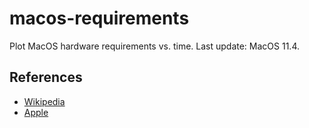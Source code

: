 # macos-requirements

Plot MacOS hardware requirements vs. time.
Last update: MacOS 11.4.

## References

* [Wikipedia](https://en.wikipedia.org/wiki/MacOS_Big_Sur#System_requirements)
* [Apple](https://support.apple.com/en-us/HT211238)
